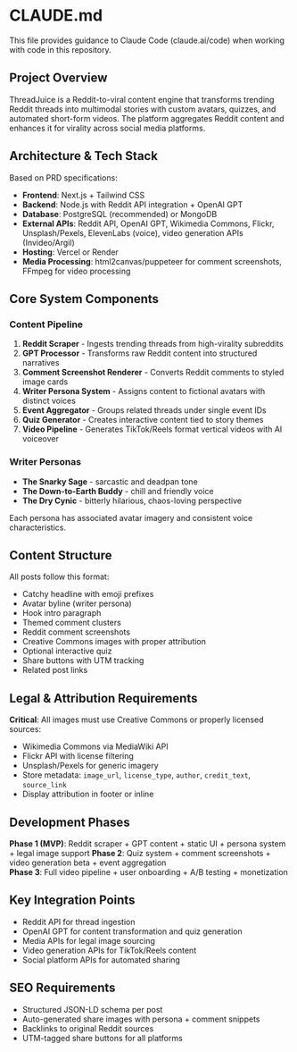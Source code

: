 # CLAUDE.md

This file provides guidance to Claude Code (claude.ai/code) when working with code in this repository.

## Project Overview

ThreadJuice is a Reddit-to-viral content engine that transforms trending Reddit threads into multimodal stories with custom avatars, quizzes, and automated short-form videos. The platform aggregates Reddit content and enhances it for virality across social media platforms.

## Architecture & Tech Stack

Based on PRD specifications:

- **Frontend**: Next.js + Tailwind CSS
- **Backend**: Node.js with Reddit API integration + OpenAI GPT
- **Database**: PostgreSQL (recommended) or MongoDB
- **External APIs**: Reddit API, OpenAI GPT, Wikimedia Commons, Flickr, Unsplash/Pexels, ElevenLabs (voice), video generation APIs (Invideo/Argil)
- **Hosting**: Vercel or Render
- **Media Processing**: html2canvas/puppeteer for comment screenshots, FFmpeg for video processing

## Core System Components

### Content Pipeline

1. **Reddit Scraper** - Ingests trending threads from high-virality subreddits
2. **GPT Processor** - Transforms raw Reddit content into structured narratives
3. **Comment Screenshot Renderer** - Converts Reddit comments to styled image cards
4. **Writer Persona System** - Assigns content to fictional avatars with distinct voices
5. **Event Aggregator** - Groups related threads under single event IDs
6. **Quiz Generator** - Creates interactive content tied to story themes
7. **Video Pipeline** - Generates TikTok/Reels format vertical videos with AI voiceover

### Writer Personas

- **The Snarky Sage** - sarcastic and deadpan tone
- **The Down-to-Earth Buddy** - chill and friendly voice
- **The Dry Cynic** - bitterly hilarious, chaos-loving perspective

Each persona has associated avatar imagery and consistent voice characteristics.

## Content Structure

All posts follow this format:

- Catchy headline with emoji prefixes
- Avatar byline (writer persona)
- Hook intro paragraph
- Themed comment clusters
- Reddit comment screenshots
- Creative Commons images with proper attribution
- Optional interactive quiz
- Share buttons with UTM tracking
- Related post links

## Legal & Attribution Requirements

**Critical**: All images must use Creative Commons or properly licensed sources:

- Wikimedia Commons via MediaWiki API
- Flickr API with license filtering
- Unsplash/Pexels for generic imagery
- Store metadata: `image_url`, `license_type`, `author`, `credit_text`, `source_link`
- Display attribution in footer or inline

## Development Phases

**Phase 1 (MVP)**: Reddit scraper + GPT content + static UI + persona system + legal image support
**Phase 2**: Quiz system + comment screenshots + video generation beta + event aggregation  
**Phase 3**: Full video pipeline + user onboarding + A/B testing + monetization

## Key Integration Points

- Reddit API for thread ingestion
- OpenAI GPT for content transformation and quiz generation
- Media APIs for legal image sourcing
- Video generation APIs for TikTok/Reels content
- Social platform APIs for automated sharing

## SEO Requirements

- Structured JSON-LD schema per post
- Auto-generated share images with persona + comment snippets
- Backlinks to original Reddit sources
- UTM-tagged share buttons for all platforms
